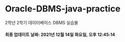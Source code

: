 # Oracle-DBMS-java-practice
2학년 2학기 데이터베이스 DBMS 실습물

#### 최종 업데이트 날짜: 2021년 12월 14일 화요일, 오후 12:45:14
